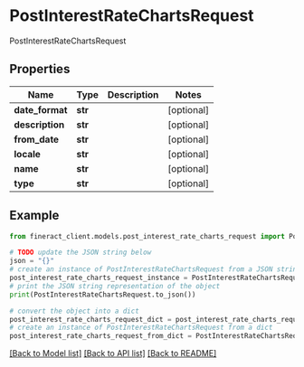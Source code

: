 # PostInterestRateChartsRequest

PostInterestRateChartsRequest

## Properties

Name | Type | Description | Notes
------------ | ------------- | ------------- | -------------
**date_format** | **str** |  | [optional] 
**description** | **str** |  | [optional] 
**from_date** | **str** |  | [optional] 
**locale** | **str** |  | [optional] 
**name** | **str** |  | [optional] 
**type** | **str** |  | [optional] 

## Example

```python
from fineract_client.models.post_interest_rate_charts_request import PostInterestRateChartsRequest

# TODO update the JSON string below
json = "{}"
# create an instance of PostInterestRateChartsRequest from a JSON string
post_interest_rate_charts_request_instance = PostInterestRateChartsRequest.from_json(json)
# print the JSON string representation of the object
print(PostInterestRateChartsRequest.to_json())

# convert the object into a dict
post_interest_rate_charts_request_dict = post_interest_rate_charts_request_instance.to_dict()
# create an instance of PostInterestRateChartsRequest from a dict
post_interest_rate_charts_request_from_dict = PostInterestRateChartsRequest.from_dict(post_interest_rate_charts_request_dict)
```
[[Back to Model list]](../README.md#documentation-for-models) [[Back to API list]](../README.md#documentation-for-api-endpoints) [[Back to README]](../README.md)


